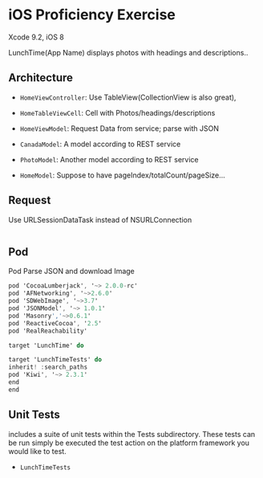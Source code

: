 
# iOS Proficiency Exercise

Xcode 9.2, iOS 8

LunchTime(App Name) displays photos with headings and descriptions..

## Architecture

- `HomeViewController`:  Use TableView(CollectionView is also great),

- `HomeTableViewCell`:  Cell with Photos/headings/descriptions

- `HomeViewModel`: Request Data from  service; parse with JSON

- `CanadaModel`: A model according to REST service

- `PhotoModel`: Another model according to REST service

- `HomeModel`: Suppose to have pageIndex/totalCount/pageSize...



## Request
Use URLSessionDataTask instead of  NSURLConnection

```objective-c

```

## Pod
Pod Parse JSON and  download Image

```objective-c
pod 'CocoaLumberjack', '~> 2.0.0-rc'
pod 'AFNetworking', '~>2.6.0'
pod 'SDWebImage', '~>3.7'
pod 'JSONModel', '~> 1.0.1'
pod 'Masonry','~>0.6.1'
pod 'ReactiveCocoa', '2.5'
pod 'RealReachability'

target 'LunchTime' do

target 'LunchTimeTests' do
inherit! :search_paths
pod 'Kiwi', '~> 2.3.1'
end
end

```

## Unit Tests
includes a suite of unit tests within the Tests subdirectory. These tests can be run simply be executed the test action on the platform framework you would like to test.
- `LunchTimeTests`





